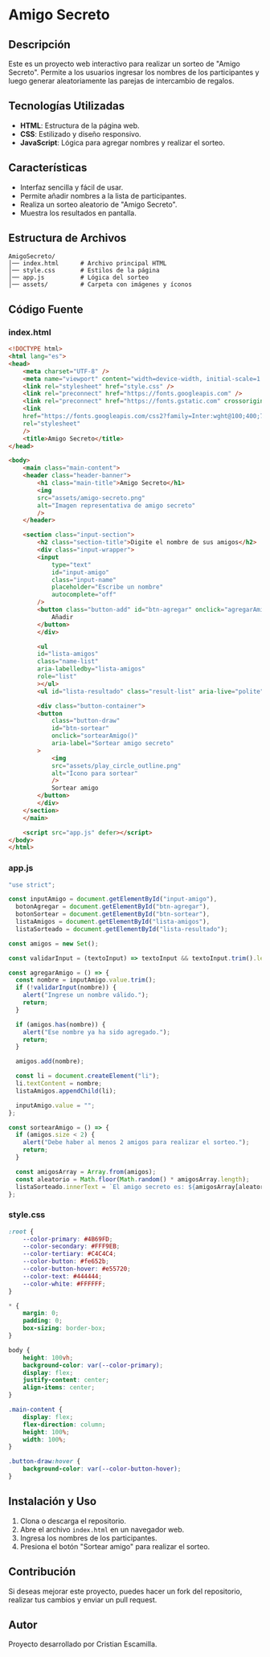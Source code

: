 # Amigo Secreto

## Descripción
Este es un proyecto web interactivo para realizar un sorteo de "Amigo Secreto". Permite a los usuarios ingresar los nombres de los participantes y luego generar aleatoriamente las parejas de intercambio de regalos.

## Tecnologías Utilizadas
- **HTML**: Estructura de la página web.
- **CSS**: Estilizado y diseño responsivo.
- **JavaScript**: Lógica para agregar nombres y realizar el sorteo.

## Características
- Interfaz sencilla y fácil de usar.
- Permite añadir nombres a la lista de participantes.
- Realiza un sorteo aleatorio de "Amigo Secreto".
- Muestra los resultados en pantalla.

## Estructura de Archivos
```
AmigoSecreto/
│── index.html      # Archivo principal HTML
│── style.css       # Estilos de la página
│── app.js          # Lógica del sorteo
│── assets/         # Carpeta con imágenes y íconos
```

## Código Fuente

### index.html
```html
<!DOCTYPE html>
<html lang="es">
<head>
    <meta charset="UTF-8" />
    <meta name="viewport" content="width=device-width, initial-scale=1.0" />
    <link rel="stylesheet" href="style.css" />
    <link rel="preconnect" href="https://fonts.googleapis.com" />
    <link rel="preconnect" href="https://fonts.gstatic.com" crossorigin />
    <link
    href="https://fonts.googleapis.com/css2?family=Inter:wght@100;400;700;900&family=Merriweather:ital,wght@0,300;0,400;0,700;0,900;1,300;1,400;1,700;1,900&display=swap"
    rel="stylesheet"
    />
    <title>Amigo Secreto</title>
</head>

<body>
    <main class="main-content">
    <header class="header-banner">
        <h1 class="main-title">Amigo Secreto</h1>
        <img
        src="assets/amigo-secreto.png"
        alt="Imagen representativa de amigo secreto"
        />
    </header>

    <section class="input-section">
        <h2 class="section-title">Digite el nombre de sus amigos</h2>
        <div class="input-wrapper">
        <input
            type="text"
            id="input-amigo"
            class="input-name"
            placeholder="Escribe un nombre"
            autocomplete="off"
        />
        <button class="button-add" id="btn-agregar" onclick="agregarAmigo()">
            Añadir
        </button>
        </div>

        <ul
        id="lista-amigos"
        class="name-list"
        aria-labelledby="lista-amigos"
        role="list"
        ></ul>
        <ul id="lista-resultado" class="result-list" aria-live="polite"></ul>

        <div class="button-container">
        <button
            class="button-draw"
            id="btn-sortear"
            onclick="sortearAmigo()"
            aria-label="Sortear amigo secreto"
        >
            <img
            src="assets/play_circle_outline.png"
            alt="Ícono para sortear"
            />
            Sortear amigo
        </button>
        </div>
    </section>
    </main>

    <script src="app.js" defer></script>
</body>
</html>
```

### app.js
```javascript
"use strict";

const inputAmigo = document.getElementById("input-amigo"),
  botonAgregar = document.getElementById("btn-agregar"),
  botonSortear = document.getElementById("btn-sortear"),
  listaAmigos = document.getElementById("lista-amigos"),
  listaSorteado = document.getElementById("lista-resultado");

const amigos = new Set();

const validarInput = (textoInput) => textoInput && textoInput.trim().length > 0;

const agregarAmigo = () => {
  const nombre = inputAmigo.value.trim();
  if (!validarInput(nombre)) {
    alert("Ingrese un nombre válido.");
    return;
  }

  if (amigos.has(nombre)) {
    alert("Ese nombre ya ha sido agregado.");
    return;
  }

  amigos.add(nombre);

  const li = document.createElement("li");
  li.textContent = nombre;
  listaAmigos.appendChild(li);

  inputAmigo.value = "";
};

const sortearAmigo = () => {
  if (amigos.size < 2) {
    alert("Debe haber al menos 2 amigos para realizar el sorteo.");
    return;
  }

  const amigosArray = Array.from(amigos);
  const aleatorio = Math.floor(Math.random() * amigosArray.length);
  listaSorteado.innerText = `El amigo secreto es: ${amigosArray[aleatorio]}`;
};
```

### style.css
```css
:root {
    --color-primary: #4B69FD;
    --color-secondary: #FFF9EB;
    --color-tertiary: #C4C4C4;
    --color-button: #fe652b;
    --color-button-hover: #e55720;
    --color-text: #444444;
    --color-white: #FFFFFF;
}

* {
    margin: 0;
    padding: 0;
    box-sizing: border-box;
}

body {
    height: 100vh;
    background-color: var(--color-primary);
    display: flex;
    justify-content: center;
    align-items: center;
}

.main-content {
    display: flex;
    flex-direction: column;
    height: 100%;
    width: 100%;
}

.button-draw:hover {
    background-color: var(--color-button-hover);
}
```

## Instalación y Uso
1. Clona o descarga el repositorio.
2. Abre el archivo `index.html` en un navegador web.
3. Ingresa los nombres de los participantes.
4. Presiona el botón "Sortear amigo" para realizar el sorteo.

## Contribución
Si deseas mejorar este proyecto, puedes hacer un fork del repositorio, realizar tus cambios y enviar un pull request.

## Autor
Proyecto desarrollado por Cristian Escamilla.

